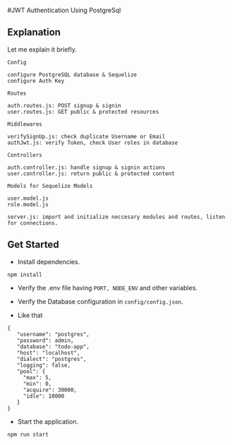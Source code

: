 #JWT Authentication Using PostgreSql

## Explanation

Let me explain it briefly.
```
Config

configure PostgreSQL database & Sequelize
configure Auth Key
````
```
Routes

auth.routes.js: POST signup & signin
user.routes.js: GET public & protected resources
```
```
Middlewares

verifySignUp.js: check duplicate Username or Email
authJwt.js: verify Token, check User roles in database
```
```
Controllers

auth.controller.js: handle signup & signin actions
user.controller.js: return public & protected content
```
```
Models for Sequelize Models

user.model.js
role.model.js
```
```
server.js: import and initialize neccesary modules and routes, listen for connections.
```
## Get Started

* Install dependencies.
```
npm install
```
* Verify the .env file having `PORT, NODE_ENV` and other variables.

* Verify the Database configuration in `config/config.json`.
* Like that 
```
{
   "username": "postgres",
   "password": admin,
   "database": "todo-app",
   "host": "localhost",
   "dialect": "postgres",
   "logging": false,
   "pool": {
     "max": 5,
     "min": 0,
     "acquire": 30000,
     "idle": 10000
   }
}
```

* Start the application.
```
npm run start
```

